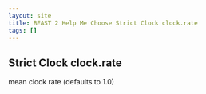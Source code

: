 ```yaml
---
layout: site
title: BEAST 2 Help Me Choose Strict Clock clock.rate
tags: []
---
```


## Strict Clock clock.rate

mean clock rate (defaults to 1.0)
